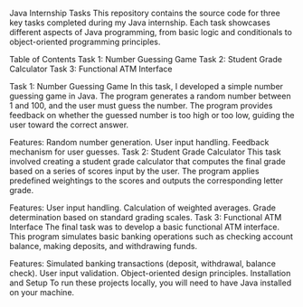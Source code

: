 Java Internship Tasks
This repository contains the source code for three key tasks completed during my Java internship. Each task showcases different aspects of Java programming, from basic logic and conditionals to object-oriented programming principles.

Table of Contents
Task 1: Number Guessing Game
Task 2: Student Grade Calculator
Task 3: Functional ATM Interface

Task 1: Number Guessing Game
In this task, I developed a simple number guessing game in Java. The program generates a random number between 1 and 100, and the user must guess the number. The program provides feedback on whether the guessed number is too high or too low, guiding the user toward the correct answer.

Features:
Random number generation.
User input handling.
Feedback mechanism for user guesses.
Task 2: Student Grade Calculator
This task involved creating a student grade calculator that computes the final grade based on a series of scores input by the user. The program applies predefined weightings to the scores and outputs the corresponding letter grade.

Features:
User input handling.
Calculation of weighted averages.
Grade determination based on standard grading scales.
Task 3: Functional ATM Interface
The final task was to develop a basic functional ATM interface. This program simulates basic banking operations such as checking account balance, making deposits, and withdrawing funds.

Features:
Simulated banking transactions (deposit, withdrawal, balance check).
User input validation.
Object-oriented design principles.
Installation and Setup
To run these projects locally, you will need to have Java installed on your machine. 

